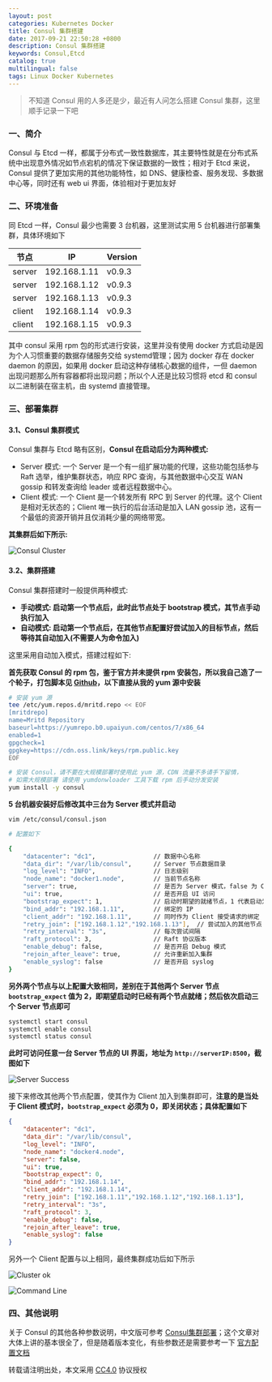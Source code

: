 ```yaml
---
layout: post
categories: Kubernetes Docker
title: Consul 集群搭建
date: 2017-09-21 22:50:28 +0800
description: Consul 集群搭建
keywords: Consul,Etcd
catalog: true
multilingual: false
tags: Linux Docker Kubernetes
---
```


> 不知道 Consul 用的人多还是少，最近有人问怎么搭建 Consul 集群，这里顺手记录一下吧


### 一、简介

Consul 与 Etcd 一样，都属于分布式一致性数据库，其主要特性就是在分布式系统中出现意外情况如节点宕机的情况下保证数据的一致性；相对于 Etcd 来说，Consul 提供了更加实用的其他功能特性，如 DNS、健康检查、服务发现、多数据中心等，同时还有 web ui 界面，体验相对于更加友好

### 二、环境准备

同 Etcd 一样，Consul 最少也需要 3 台机器，这里测试实用 5 台机器进行部署集群，具体环境如下

|节点|IP|Version|
|----|---|------|
|server|192.168.1.11|v0.9.3|
|server|192.168.1.12|v0.9.3|
|server|192.168.1.13|v0.9.3|
|client|192.168.1.14|v0.9.3|
|client|192.168.1.15|v0.9.3|

其中 consul 采用 rpm 包的形式进行安装，这里并没有使用 docker 方式启动是因为个人习惯重要的数据存储服务交给 systemd管理；因为 docker 存在 docker daemon 的原因，如果用 docker 启动这种存储核心数据的组件，一但 daemon 出现问题那么所有容器都将出现问题；所以个人还是比较习惯将 etcd 和 consul 以二进制装在宿主机，由 systemd 直接管理。


### 三、部署集群

#### 3.1、Consul 集群模式

Consul 集群与 Etcd 略有区别，**Consul 在启动后分为两种模式:**

- Server 模式: 一个 Server 是一个有一组扩展功能的代理，这些功能包括参与 Raft 选举，维护集群状态，响应 RPC 查询，与其他数据中心交互 WAN gossip 和转发查询给 leader 或者远程数据中心。
- Client 模式: 一个 Client 是一个转发所有 RPC 到 Server 的代理。这个 Client 是相对无状态的；Client 唯一执行的后台活动是加入 LAN gossip 池，这有一个最低的资源开销并且仅消耗少量的网络带宽。

**其集群后如下所示:**

![Consul Cluster](https://cdn.oss.link/markdown/n4mdw.jpg)

#### 3.2、集群搭建

Consul 集群搭建时一般提供两种模式:

- **手动模式: 启动第一个节点后，此时此节点处于 bootstrap 模式，其节点手动执行加入**
- **自动模式: 启动第一个节点后，在其他节点配置好尝试加入的目标节点，然后等待其自动加入(不需要人为命令加入)**

这里采用自动加入模式，搭建过程如下:

**首先获取 Consul 的 rpm 包，鉴于官方并未提供 rpm 安装包，所以我自己造了一个轮子，打包脚本见 [Github](https://github.com/mritd/consul-rpm)，以下直接从我的 yum 源中安装**

``` sh
# 安装 yum 源
tee /etc/yum.repos.d/mritd.repo << EOF
[mritdrepo]
name=Mritd Repository
baseurl=https://yumrepo.b0.upaiyun.com/centos/7/x86_64
enabled=1
gpgcheck=1
gpgkey=https://cdn.oss.link/keys/rpm.public.key
EOF

# 安装 Consul，请不要在大规模部署时使用此 yum 源，CDN 流量不多请手下留情，
# 如需大规模部署 请使用 yumdonwloader 工具下载 rpm 后手动分发安装
yum install -y consul
```

**5 台机器安装好后修改其中三台为 Server 模式并启动**

``` sh
vim /etc/consul/consul.json

# 配置如下

{
    "datacenter": "dc1",                // 数据中心名称
    "data_dir": "/var/lib/consul",      // Server 节点数据目录
    "log_level": "INFO",                // 日志级别
    "node_name": "docker1.node",        // 当前节点名称
    "server": true,                     // 是否为 Server 模式，false 为 Client 模式
    "ui": true,                         // 是否开启 UI 访问
    "bootstrap_expect": 1,              // 启动时期望的就绪节点，1 代表启动为 bootstrap 模式，等待其他节点加入
    "bind_addr": "192.168.1.11",        // 绑定的 IP
    "client_addr": "192.168.1.11",      // 同时作为 Client 接受请求的绑定 IP
    "retry_join": ["192.168.1.12","192.168.1.13"],  // 尝试加入的其他节点
    "retry_interval": "3s",             // 每次尝试间隔
    "raft_protocol": 3,                 // Raft 协议版本
    "enable_debug": false,              // 是否开启 Debug 模式
    "rejoin_after_leave": true,         // 允许重新加入集群
    "enable_syslog": false              // 是否开启 syslog
}
```

**另外两个节点与以上配置大致相同，差别在于其他两个 Server 节点 `bootstrap_expect` 值为 2，即期望启动时已经有两个节点就绪；然后依次启动三个 Server 节点即可**

``` sh
systemctl start consul
systemctl enable consul
systemctl status consul
```

**此时可访问任意一台 Server 节点的 UI 界面，地址为 `http://serverIP:8500`，截图如下**

![Server Success](https://cdn.oss.link/markdown/t9cxf.jpg)


接下来修改其他两个节点配置，使其作为 Client 加入到集群即可，**注意的是当处于 Client 模式时，`bootstrap_expect` 必须为 0，即关闭状态；具体配置如下**

``` json
{
    "datacenter": "dc1",
    "data_dir": "/var/lib/consul",
    "log_level": "INFO",
    "node_name": "docker4.node",
    "server": false,
    "ui": true,
    "bootstrap_expect": 0,
    "bind_addr": "192.168.1.14",
    "client_addr": "192.168.1.14",
    "retry_join": ["192.168.1.11","192.168.1.12","192.168.1.13"],
    "retry_interval": "3s",
    "raft_protocol": 3,
    "enable_debug": false,
    "rejoin_after_leave": true,
    "enable_syslog": false
}
```

另外一个 Client 配置与以上相同，最终集群成功后如下所示

![Cluster ok](https://cdn.oss.link/markdown/j1zrc.jpg)

![Command Line](https://cdn.oss.link/markdown/kq4cz.jpg)


### 四、其他说明

关于 Consul 的其他各种参数说明，中文版可参考 [Consul集群部署](http://www.10tiao.com/html/357/201705/2247485185/1.html)；这个文章对大体上讲的基本很全了，但是随着版本变化，有些参数还是需要参考一下 [官方配置文档](https://www.consul.io/docs/agent/options.html)

转载请注明出处，本文采用 [CC4.0](http://creativecommons.org/licenses/by-nc-nd/4.0/) 协议授权
